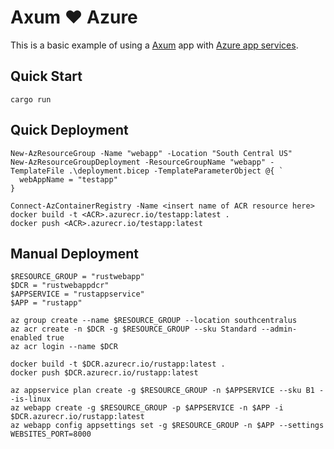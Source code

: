 # Axum ❤️ Azure
This is a basic example of using a [Axum](https://github.com/tokio-rs/axum) app with [Azure app services](https://learn.microsoft.com/en-us/azure/app-service/overview).

## Quick Start
```
cargo run
```

## Quick Deployment
```
New-AzResourceGroup -Name "webapp" -Location "South Central US"
New-AzResourceGroupDeployment -ResourceGroupName "webapp" -TemplateFile .\deployment.bicep -TemplateParameterObject @{ `
  webAppName = "testapp"
}

Connect-AzContainerRegistry -Name <insert name of ACR resource here>
docker build -t <ACR>.azurecr.io/testapp:latest .
docker push <ACR>.azurecr.io/testapp:latest
```

## Manual Deployment
```
$RESOURCE_GROUP = "rustwebapp"
$DCR = "rustwebappdcr"
$APPSERVICE = "rustappservice"
$APP = "rustapp"

az group create --name $RESOURCE_GROUP --location southcentralus
az acr create -n $DCR -g $RESOURCE_GROUP --sku Standard --admin-enabled true
az acr login --name $DCR

docker build -t $DCR.azurecr.io/rustapp:latest .
docker push $DCR.azurecr.io/rustapp:latest

az appservice plan create -g $RESOURCE_GROUP -n $APPSERVICE --sku B1 --is-linux
az webapp create -g $RESOURCE_GROUP -p $APPSERVICE -n $APP -i $DCR.azurecr.io/rustapp:latest
az webapp config appsettings set -g $RESOURCE_GROUP -n $APP --settings WEBSITES_PORT=8000
```
